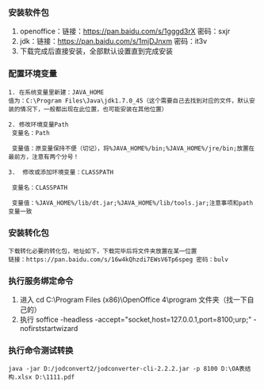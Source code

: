 ### 安装软件包
1. openoffice：链接：https://pan.baidu.com/s/1gggd3rX 密码：sxjr
2. jdk：链接：https://pan.baidu.com/s/1mjDJnxm 密码：it3v
3. 下载完成后直接安装，全部默认设置直到完成安装
### 配置环境变量
```
1. 在系统变量里新建：JAVA_HOME
值为：C:\Program Files\Java\jdk1.7.0_45（这个需要自己去找到对应的文件，默认安装的情况下，一般都出现在此位置，也可能安装在其他位置）

2. 修改环境变量Path
 变量名：Path

 变量值：原变量保持不便（切记），将%JAVA_HOME%/bin;%JAVA_HOME%/jre/bin;放置在最前方，注意有两个分号！

3.  修改或添加环境变量：CLASSPATH

 变量名：CLASSPATH

 变量值：%JAVA_HOME%/lib/dt.jar;%JAVA_HOME%/lib/tools.jar;注意事项和path变量一致
```
### 安装转化包
```
下载转化必要的转化包，地址如下，下载完毕后将文件夹放置在某一位置
链接：https://pan.baidu.com/s/16w4kQhzdi7EWsV6Tp6speg 密码：bulv
```
### 执行服务绑定命令
1. 进入 cd C:\Program Files (x86)\OpenOffice 4\program 文件夹（找一下自己的）
2. 执行 soffice -headless -accept="socket,host=127.0.0.1,port=8100;urp;" -nofirststartwizard

### 执行命令测试转换
```
java -jar D:/jodconvert2/jodconverter-cli-2.2.2.jar -p 8100 D:\OA表结构.xlsx D:\1111.pdf
```

